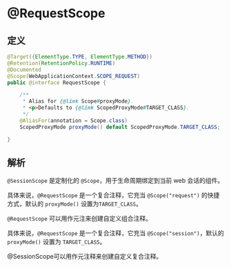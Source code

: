 # @RequestScope

## 定义

```java
@Target({ElementType.TYPE, ElementType.METHOD})
@Retention(RetentionPolicy.RUNTIME)
@Documented
@Scope(WebApplicationContext.SCOPE_REQUEST)
public @interface RequestScope {

    /**
     * Alias for {@link Scope#proxyMode}.
     * <p>Defaults to {@link ScopedProxyMode#TARGET_CLASS}.
     */
    @AliasFor(annotation = Scope.class)
    ScopedProxyMode proxyMode() default ScopedProxyMode.TARGET_CLASS;

}
```

## 解析

`@SessionScope` 是定制化的 `@Scope`，用于生命周期绑定到当前 web 会话的组件。

具体来说，`@RequestScope` 是一个复合注释，它充当 `@Scope("request")` 的快捷方式，默认的 `proxyMode()` 设置为`TARGET_CLASS`。

`@RequestScope` 可以用作元注来创建自定义组合注释。

具体来说，`@RequestScope`  是一个复合注释，它充当 `@Scope("session")`，默认的 `proxyMode()` 设置为 `TARGET_CLASS`。

@SessionScope可以用作元注释来创建自定义复合注释。

